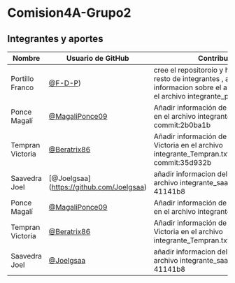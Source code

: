 # Comision4A-Grupo2

## Integrantes y aportes

| Nombre           |                  Usuario de GitHub                   |               Contribución                       |
|------------------|------------------------------------------------------|--------------------------------------------------|
| Portillo Franco  | [@F-D-P](https://github.com/F-D-P))      | cree el repositoroio y hice los merge del resto de integrantes , ademas de añadir informacion sobre el alumno Franco en el archivo integrante_portillo.txt                                                |
| Ponce Magalí     | [@MagaliPonce09](https://github.com/MagaliPonce09)   |Añadir información de la alumna Magali en el archivo integrante_Ponce.txt commit:2b0ba1b |
| Tempran Victoria | [@Beratrix86](https://github.com/Beratrix86)         |Añadir información de la alumna Victoria en el archivo integrante_Tempran.txt commit:35d932b|
| Saavedra Joel    | [@Joelgsaa] (https://github.com/Joelgsaa)            | añadir informacion del alumno joel en el archivo integrante_saavedra.txt commit: 41141b8|
| Ponce Magalí     | [@MagaliPonce09](https://github.com/MagaliPonce09)   |    Añadir información de la alumna Magali en el archivo integrante_Ponce.txt                                          |
| Tempran Victoria | [@Beratrix86](https://github.com/Beratrix86)        |Añadir información de la alumna Victoria en el archivo integrante_Tempran.txtcommit:35d932b|
| Saavedra Joel    | [@Joelgsaa](https://github.com/Joelgsaa)            | añadir informacion del alumno joel en el archivo integrante_saavedra.txt commit: 41141b8|
